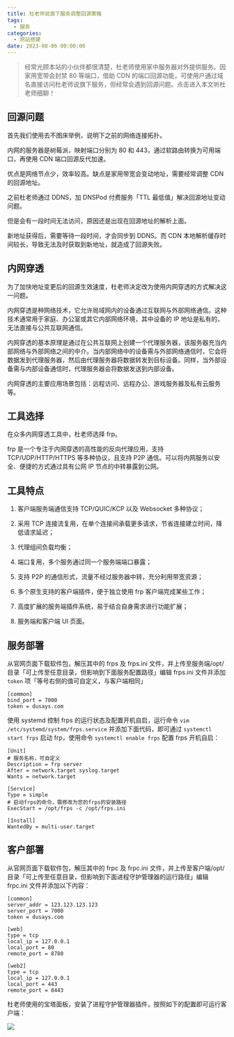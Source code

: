 ```yaml
---
title: 杜老师说旗下服务调整回源策略
tags:
  - 服务
categories:
  - 网站搭建
date: 2023-08-06 00:00:00
---
```


> 经常光顾本站的小伙伴都很清楚，杜老师使用家中服务器对外提供服务。因家用宽带会封禁 80 等端口，借助 CDN 的端口回源功能，可使用户通过域名直接访问杜老师说旗下服务，但经常会遇到回源问题。点击进入本文听杜老师细聊！

<!-- more -->

## 回源问题

首先我们使用去不图床举例，说明下之前的网络连接拓扑。

内网的服务器是树莓派，映射端口分别为 80 和 443，通过软路由转换为可用端口，再使用 CDN 端口回源反代加速。

优点是网络节点少，效率较高。缺点是家用带宽会变动地址，需要经常调整 CDN 的回源地址。

之前杜老师通过 DDNS，加 DNSPod 付费服务「TTL 最低值」解决回源地址变动问题。

但是会有一段时间无法访问，原因还是出现在回源地址的解析上面。

新地址获得后，需要等待一段时间，才会同步到 DDNS。而 CDN 本地解析缓存时间较长，导致无法及时获取到新地址，就造成了回源失败。

## 内网穿透

为了加快地址变更后的回源生效速度，杜老师决定改为使用内网穿透的方式解决这一问题。

内网穿透是种网络技术，它允许局域网内的设备通过互联网与外部网络通信。这种技术通常用于家庭、办公室或其它内部网络环境，其中设备的 IP 地址是私有的，无法直接与公共互联网通信。

内网穿透的基本原理是通过在公共互联网上创建一个代理服务器，该服务器充当内部网络与外部网络之间的中介。当内部网络中的设备需与外部网络通信时，它会将数据发到代理服务器，然后由代理服务器将数据转发到目标设备。同样，当外部设备需与内部设备通信时，代理服务器会将数据发送到内部设备。

内网穿透的主要应用场景包括：远程访问、远程办公、游戏服务器及私有云服务等。

## 工具选择

在众多内网穿透工具中，杜老师选择 frp。

frp 是一个专注于内网穿透的高性能的反向代理应用，支持 TCP/UDP/HTTP/HTTPS 等多种协议，且支持 P2P 通信。可以将内网服务以安全、便捷的方式通过具有公网 IP 节点的中转暴露到公网。

## 工具特点

1. 客户端服务端通信支持 TCP/QUIC/KCP 以及 Websocket 多种协议；

2. 采用 TCP 连接流复用，在单个连接间承载更多请求，节省连接建立时间，降低请求延迟；

3. 代理组间负载均衡；

4. 端口复用，多个服务通过同一个服务端端口暴露；

5. 支持 P2P 的通信形式，流量不经过服务器中转，充分利用带宽资源；

6. 多个原生支持的客户端插件，便于独立使用 frp 客户端完成某些工作；

7. 高度扩展的服务端插件系统，易于结合自身需求进行功能扩展；

8. 服务端和客户端 UI 页面。

## 服务部署

从官网页面下载软件包，解压其中的 frps 及 frps.ini 文件，并上传至服务端/opt/目录「可上传至任意目录，但影响到下面服务配置路径」编辑 frps.ini 文件并添加 `token` 项「等号右侧的值可自定义，与客户端相同」

```
[common]
bind_port = 7000
token = dusays.com
```

使用 systemd 控制 frps 的运行状态及配置开机自启，运行命令 `vim /etc/systemd/system/frps.service` 并添加下面代码，即可通过 `systemctl start frps` 启动 frp，使用命令 `systemctl enable frps` 配置 frps 开机自启：

```
[Unit]
# 服务名称，可自定义
Description = frp server
After = network.target syslog.target
Wants = network.target

[Service]
Type = simple
# 启动frps的命令，需修改为您的frps的安装路径
ExecStart = /opt/frps -c /opt/frps.ini

[Install]
WantedBy = multi-user.target
```

## 客户部署

从官网页面下载软件包，解压其中的 frpc 及 frpc.ini 文件，并上传至客户端/opt/目录「可上传至任意目录，但影响到下面进程守护管理器的运行路径」编辑 frpc.ini 文件并添加以下内容：

```
[common]
server_addr = 123.123.123.123
server_port = 7000
token = dusays.com

[web]
type = tcp
local_ip = 127.0.0.1
local_port = 80
remote_port = 8780

[web2]
type = tcp
local_ip = 127.0.0.1
local_port = 443
remote_port = 8443
```

杜老师使用的宝塔面板，安装了进程守护管理器插件，按照如下的配置即可运行客户端：

![](https://cdn.dusays.com/2023/08/613-1.jpg)